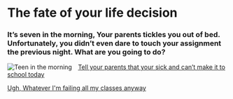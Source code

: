 # The fate of your life decision

### It’s seven in the morning, Your parents tickles you out of bed. Unfortunately, you didn’t even dare to touch your assignment the previous night. What are you going to do?

<img src="https://www.google.com/search?rlz=1C5CHFA_enUS836US836&biw=1440&bih=777&tbm=isch&sa=1&ei=fT_8XfnyK6nL_QaV6beAAQ&q=teen+waking+up+with+school&.png"
     alt="Teen in the morning"
     style="float: middle; margin-right: 10px;" />
[Tell your parents that your sick and can’t make it to school today](option-1.1.md)


[Ugh, Whatever I'm failing all my classes anyway](option-1.2.md)